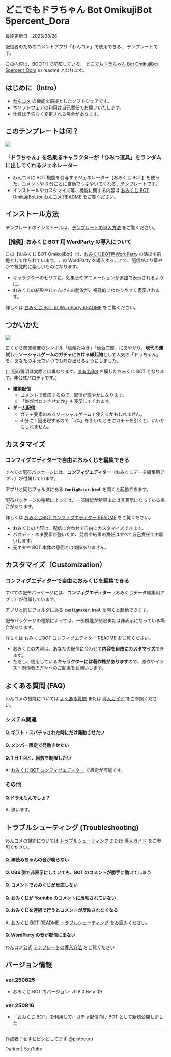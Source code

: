 # どこでもドラちゃん Bot OmikujiBot 5percent_Dora

最終更新日：2025/08/26

配信者のためのコメントアプリ「わんコメ」で使用できる、 テンプレートです。

この内容は、BOOTH で配布している、 [どこでもドラちゃん Bot OmikujiBot 5percent_Dora](https://pintocuru.booth.pm/items/7291931) の readme となります。

## はじめに（Intro）

- [わんコメ](https://onecomme.com/) の機能を前提としたソフトウェアです。
- 本ソフトウェアの利用は自己責任でお願いいたします。
- 仕様は予告なく変更される場合があります。

## このテンプレートは何？

![](images/default.webp)

### 「ドラちゃん」を名乗るキャラクターが「ひみつ道具」をランダムに出してくれるジェネレーター

- わんコメに BOT 機能を付与するジェネレーター【おみくじ BOT】を使った、コメントや 3 分ごとに自動でつぶやいてくれる、テンプレートです。
- インストールやカスタマイズ等、機能に関する内容は [おみくじ BOT OmikujiBot for わんコメ README](../OmikujiBot/README.md) をご覧ください。

## インストール方法

テンプレートのインストールは、[テンプレートの導入方法](../../docs/TemplateInstall/README.md) をご覧ください。

### 【推奨】おみくじ BOT 用 WordParty の導入について

この【おみくじ BOT OmikujiBot】は、[おみくじBOT用WordParty](https://booth.pm/ja/items/6048048) の演出を前提として作られています。この WordParty を導入することで、配信がより華やかで視覚的に楽しいものになります。

- キャラクターのセリフに、効果音やアニメーションが追加で表示されるように。
- おみくじの結果やじゃんけんの勝敗が、視覚的にわかりやすく表示されます。

詳しくは [おみくじ BOT 用 WordParty README](../../docs/OmikujiBot/README.md) をご覧ください。

## つかいかた

![](images/250816_1.jpg)

古くから商売繁盛のシンボル「信楽たぬき」「仙台四郎」にあやかり、**現代の運試し＝ソーシャルゲームのガチャにおける縁起物**として人気の「ドラちゃん」を、あなたの手元でいつでも呼び出せるようにしました。

(上記の説明は実際とは異なります。[某有名Bot](https://x.com/5percent_dora) を模したおみくじ BOT となります。非公式パロディです。)

- **雑談配信**
	- コメントで反応するので、配信が賑やかになります。
	- 「誰がボロンさせたか」も表示してくれます。
- **ゲーム配信**
	- ガチャ要素のあるソーシャルゲームで使えるかもしれません。
	- 3 分に 1 回出現するので「5%」を引いたときにガチャを引くと、いいかもしれません。

## カスタマイズ

### コンフィグエディターで自由におみくじを編集できる

すべての配布パッケージには、**コンフィグエディター**（おみくじデータ編集用アプリ）が付属しています。

アプリと同じフォルダにある **`ConfigMaker.html`** を開くと起動できます。

配布パッケージの種類によっては、一部機能が制限または非表示になっている場合があります。

詳しくは [おみくじBOT コンフィグエディター README](../../docs/OmikujiBot_ConfigEditor/README.md) をご覧ください。

- おみくじの内容は、配信に合わせて自由にカスタマイズできます。
- パロディ・ネタ要素が強いため、発言や結果の責任はすべて自己責任でお願いします。
- 元ネタや BOT 本体の意図とは関係ありません。

## カスタマイズ（Customization）

### コンフィグエディターで自由におみくじを編集できる

すべての配布パッケージには、**コンフィグエディター**（おみくじデータ編集用アプリ）が付属しています。

アプリと同じフォルダにある **`ConfigMaker.html`** を開くと起動できます。

配布パッケージの種類によっては、一部機能が制限または非表示になっている場合があります。

詳しくは [おみくじBOT コンフィグエディター README](../../docs/OmikujiBot_ConfigEditor/README.md) をご覧ください。

- おみくじの内容は、あなたの配信に合わせて**内容を自由にカスタマイズ**できます。
- ただし、使用している**キャラクターには著作権があります**ので、原作やイラスト制作者の方々へのご配慮をお願いします。

## よくある質問 (FAQ)

わんコメの機能については [よくある質問](https://onecomme.com/docs/faq) または [導入ガイド](https://onecomme.com/docs/guide) をご参照ください。

### システム関連

#### Q. ギフト・スパチャされた時にだけ発動させたい

#### Q. メンバー限定で発動させたい

#### Q. 1 日 1 回と、回数を制限したい

A: [おみくじ BOT コンフィグエディター](../OmikujiBot_ConfigEditor/README.md) で設定が可能です。

### その他

#### Q.ドラえもんでしょ？

A: 違います。

## トラブルシューティング (Troubleshooting)

わんコメの機能については [トラブルシューティング](https://onecomme.com/docs/trouble-shooting) または [導入ガイド](https://onecomme.com/docs/guide) をご参照ください。

#### Q. 棒読みちゃんの音が鳴らない

#### Q. OBS 側で非表示にしていても、BOT のコメントが勝手に動いてしまう

#### Q. コメントでおみくじが反応しない

#### Q. おみくじが Youtube のコメントに反映されていない

#### Q. おみくじを連続で行うとコメントが反映されなくなる

A. [おみくじ BOT README トラブルシューティング](../OmikujiBot/README.md) をお読みください。

#### Q. WordParty の音が配信に出ない

わんコメ公式 [テンプレートの導入方法](../TemplateInstall/README.md) をご覧ください

## バージョン情報

### ver.250825

- おみくじ BOT のバージョン: v0.8.0 Beta.09

### ver.250816

- 「[おみくじ BOT](../OmikujiBot/README.md)」を利用して、ガチャ配信向け BOT として新規公開しました

---

作成者：せすじピンとしてます @pintocuru

[Twitter](https://twitter.com/pintocuru) | [YouTube](https://www.youtube.com/@pintocuru)